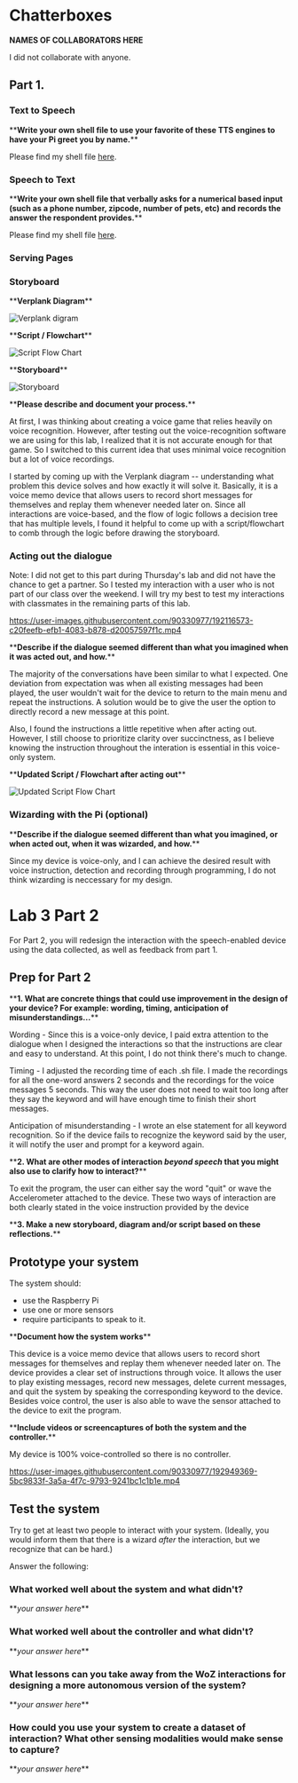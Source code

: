 # Chatterboxes
**NAMES OF COLLABORATORS HERE**

I did not collaborate with anyone.

## Part 1.

### Text to Speech 

\*\***Write your own shell file to use your favorite of these TTS engines to have your Pi greet you by name.**\*\*

Please find my shell file [here](https://github.com/jackiejiaqiliu/Interactive-Lab-Hub/blob/Fall2022/Lab%203/greet_by_name.sh).

### Speech to Text

\*\***Write your own shell file that verbally asks for a numerical based input (such as a phone number, zipcode, number of pets, etc) and records the answer the respondent provides.**\*\*

Please find my shell file [here](https://github.com/jackiejiaqiliu/Interactive-Lab-Hub/tree/Fall2022/Lab%203/numerical_input).

### Serving Pages

### Storyboard

\*\***Verplank Diagram**\*\*

![Verplank digram](https://github.com/jackiejiaqiliu/Interactive-Lab-Hub/blob/Fall2022/Lab%203/IDD%20Lab%203%20-%20Verplak%20Diagram.jpg)

\*\***Script / Flowchart**\*\*

![Script Flow Chart](https://github.com/jackiejiaqiliu/Interactive-Lab-Hub/blob/Fall2022/Lab%203/IDD%20Lab%203%20-%20Script:Flowchart.jpg)

\*\***Storyboard**\*\*

![Storyboard](https://github.com/jackiejiaqiliu/Interactive-Lab-Hub/blob/Fall2022/Lab%203/IDD%20Lab%203%20-%20Storyboard.jpg)

\*\***Please describe and document your process.**\*\*

At first, I was thinking about creating a voice game that relies heavily on voice recognition. However, after testing out the voice-recognition software we are using for this lab, I realized that it is not accurate enough for that game. So I switched to this current idea that uses minimal voice recognition but a lot of voice recordings. 

I started by coming up with the Verplank diagram -- understanding what problem this device solves and how exactly it will solve it. Basically, it is a voice memo device that allows users to record short messages for themselves and replay them whenever needed later on. Since all interactions are voice-based, and the flow of logic follows a decision tree that has multiple levels, I found it helpful to come up with a script/flowchart to comb through the logic before drawing the storyboard.

### Acting out the dialogue

Note: I did not get to this part during Thursday's lab and did not have the chance to get a partner. So I tested my interaction with a user who is not part of our class over the weekend. I will try my best to test my interactions with classmates in the remaining parts of this lab.

https://user-images.githubusercontent.com/90330977/192116573-c20feefb-efb1-4083-b878-d20057597f1c.mp4

\*\***Describe if the dialogue seemed different than what you imagined when it was acted out, and how.**\*\*

The majority of the conversations have been similar to what I expected. One deviation from expectation was when all existing messages had been played, the user wouldn't wait for the device to return to the main menu and repeat the instructions. A solution would be to give the user the option to directly record a new message at this point.

Also, I found the instructions a little repetitive when after acting out. However, I still choose to prioritize clarity over succinctness, as I believe knowing the instruction throughout the interation is essential in this voice-only system.

\*\***Updated Script / Flowchart after acting out**\*\*

![Updated Script Flow Chart](https://github.com/jackiejiaqiliu/Interactive-Lab-Hub/blob/Fall2022/Lab%203/IDD%20Lab%203%20-%20Updated%20Script:Flowchart.jpg)

### Wizarding with the Pi (optional)

\*\***Describe if the dialogue seemed different than what you imagined, or when acted out, when it was wizarded, and how.**\*\*

Since my device is voice-only, and I can achieve the desired result with voice instruction, detection and recording through programming, I do not think wizarding is neccessary for my design.

# Lab 3 Part 2

For Part 2, you will redesign the interaction with the speech-enabled device using the data collected, as well as feedback from part 1.

## Prep for Part 2

\*\***1. What are concrete things that could use improvement in the design of your device? For example: wording, timing, anticipation of misunderstandings...**\*\*

Wording - Since this is a voice-only device, I paid extra attention to the dialogue when I designed the interactions so that the instructions are clear and easy to understand. At this point, I do not think there's much to change.

Timing - I adjusted the recording time of each .sh file. I made the recordings for all the one-word answers 2 seconds and the recordings for the voice messages 5 seconds. This way the user does not need to wait too long after they say the keyword and will have enough time to finish their short messages.

Anticipation of misunderstanding - I wrote an else statement for all keyword recognition. So if the device fails to recognize the keyword said by the user, it will notify the user and prompt for a keyword again.

\*\***2. What are other modes of interaction _beyond speech_ that you might also use to clarify how to interact?**\*\*

To exit the program, the user can either say the word "quit" or wave the Accelerometer attached to the device. These two ways of interaction are both clearly stated in the voice instruction provided by the device

\*\***3. Make a new storyboard, diagram and/or script based on these reflections.**\*\*

## Prototype your system

The system should:
* use the Raspberry Pi 
* use one or more sensors
* require participants to speak to it. 

\*\***Document how the system works**\*\*

This device is a voice memo device that allows users to record short messages for themselves and replay them whenever needed later on. The device provides a clear set of instructions through voice. It allows the user to play existing messages, record new messages, delete current messages, and quit the system by speaking the corresponding keyword to the device. Besides voice control, the user is also able to wave the sensor attached to the device to exit the program.

\*\***Include videos or screencaptures of both the system and the controller.**\*\*

My device is 100% voice-controlled so there is no controller.

https://user-images.githubusercontent.com/90330977/192949369-5bc9833f-3a5a-4f7c-9793-9241bc1c1b1e.mp4


## Test the system
Try to get at least two people to interact with your system. (Ideally, you would inform them that there is a wizard _after_ the interaction, but we recognize that can be hard.)

Answer the following:

### What worked well about the system and what didn't?
\*\**your answer here*\*\*

### What worked well about the controller and what didn't?

\*\**your answer here*\*\*

### What lessons can you take away from the WoZ interactions for designing a more autonomous version of the system?

\*\**your answer here*\*\*


### How could you use your system to create a dataset of interaction? What other sensing modalities would make sense to capture?

\*\**your answer here*\*\*

